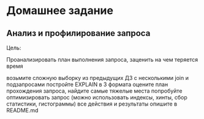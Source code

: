 # Домашнее задание
## Анализ и профилирование запроса
Цель:

Проанализировать план выполнения запроса, заценить на чем теряется время

возьмите сложную выборку из предыдущих ДЗ с несколькими join и подзапросами
постройте  EXPLAIN  в 3 формата 
оцените план прохождения запроса, найдите самые тяжелые места
попробуйте оптимизировать запрос (можно использовать индексы, хинты, сбор статистики, гистограммы)
все действия и результаты опишите в README.md
